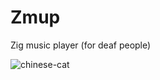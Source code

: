 # Zmup

Zig music player (for deaf people)

![chinese-cat](https://github.com/user-attachments/assets/db482cf8-a46f-4c6d-9c75-62aa86802f65)
